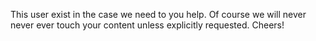 This user exist in the case we need to you help. Of course we will never never ever touch your content unless explicitly requested. Cheers!
